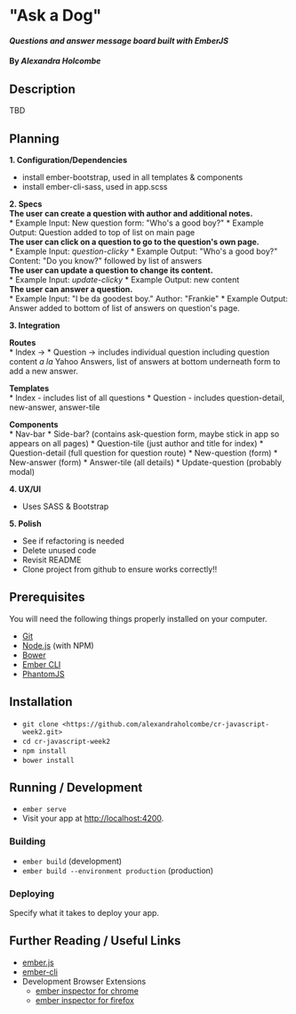 # "Ask a Dog"

#### _Questions and answer message board built with EmberJS_

#### By _**Alexandra Holcombe**_

## Description
TBD

## Planning
**1.  Configuration/Dependencies**  
  * install ember-bootstrap, used in all templates & components
  * install ember-cli-sass, used in app.scss  

**2.  Specs**  
  **The user can create a question with author and additional notes.**  
    * Example Input: New question form: "Who's a good boy?"
    * Example Output: Question added to top of list on main page  
  **The user can click on a question to go to the question's own page.**  
    * Example Input: *question-clicky*
    * Example Output: "Who's a good boy?" Content: "Do you know?" followed by list of answers  
  **The user can update a question to change its content.**  
    * Example Input: *update-clicky*
    * Example Output: new content  
  **The user can answer a question.**  
    * Example Input: "I be da goodest boy." Author: "Frankie"
    * Example Output: Answer added to bottom of list of answers on question's page.  

**3.  Integration**  

  **Routes**  
    * Index ->
    * Question -> includes individual question including question content _a la_ Yahoo Answers, list of answers at bottom underneath form to add a new answer.  

  **Templates**  
    * Index - includes list of all questions
    * Question - includes question-detail, new-answer, answer-tile

  **Components**  
    * Nav-bar
    * Side-bar? (contains ask-question form, maybe stick in app so appears on all pages)
    * Question-tile (just author and title for index)
    * Question-detail (full question for question route)
    * New-question (form)
    * New-answer (form)
    * Answer-tile (all details)
    * Update-question (probably modal)

**4.  UX/UI**  
  * Uses SASS & Bootstrap

**5.  Polish**  
  * See if refactoring is needed
  * Delete unused code
  * Revisit README
  * Clone project from github to ensure works correctly!!

## Prerequisites

You will need the following things properly installed on your computer.

* [Git](https://git-scm.com/)
* [Node.js](https://nodejs.org/) (with NPM)
* [Bower](https://bower.io/)
* [Ember CLI](https://ember-cli.com/)
* [PhantomJS](http://phantomjs.org/)

## Installation

* `git clone <https://github.com/alexandraholcombe/cr-javascript-week2.git>`
* `cd cr-javascript-week2`
* `npm install`
* `bower install`

## Running / Development

* `ember serve`
* Visit your app at [http://localhost:4200](http://localhost:4200).

### Building

* `ember build` (development)
* `ember build --environment production` (production)

### Deploying

Specify what it takes to deploy your app.

## Further Reading / Useful Links

* [ember.js](http://emberjs.com/)
* [ember-cli](https://ember-cli.com/)
* Development Browser Extensions
  * [ember inspector for chrome](https://chrome.google.com/webstore/detail/ember-inspector/bmdblncegkenkacieihfhpjfppoconhi)
  * [ember inspector for firefox](https://addons.mozilla.org/en-US/firefox/addon/ember-inspector/)
